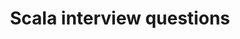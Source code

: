 ---
title: Scala interview questions
excerpt: 'Thoughts about my journey into this awesome language and ecosystem'
categories:
  - blog
tags:
  - scala
header:
  image: '/images/header.jpg'
---